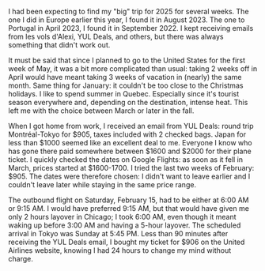 I had been expecting to find my "big" trip for 2025 for several weeks. The one I did in Europe earlier this year, I found it in August 2023. The one to Portugal in April 2023, I found it in September 2022. I kept receiving emails from les vols d'Alexi, YUL Deals, and others, but there was always something that didn't work out.

It must be said that since I planned to go to the United States for the first week of May, it was a bit more complicated than usual: taking 2 weeks off in April would have meant taking 3 weeks of vacation in (nearly) the same month. Same thing for January: it couldn't be too close to the Christmas holidays. I like to spend summer in Quebec. Especially since it's tourist season everywhere and, depending on the destination, intense heat. This left me with the choice between March or later in the fall.

When I got home from work, I received an email from YUL Deals: round trip Montréal-Tokyo for $905, taxes included with 2 checked bags. Japan for less than $1000 seemed like an excellent deal to me. Everyone I know who has gone there paid somewhere between $1600 and $2000 for their plane ticket. I quickly checked the dates on Google Flights: as soon as it fell in March, prices started at $1600-1700. I tried the last two weeks of February: $905. The dates were therefore chosen: I didn't want to leave earlier and I couldn't leave later while staying in the same price range.

The outbound flight on Saturday, February 15, had to be either at 6:00 AM or 9:15 AM. I would have preferred 9:15 AM, but that would have given me only 2 hours layover in Chicago; I took 6:00 AM, even though it meant waking up before 3:00 AM and having a 5-hour layover. The scheduled arrival in Tokyo was Sunday at 5:45 PM. Less than 90 minutes after receiving the YUL Deals email, I bought my ticket for $906 on the United Airlines website, knowing I had 24 hours to change my mind without charge.
